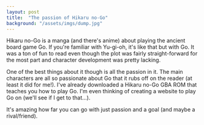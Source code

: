 ```yaml
---
layout: post
title:  "The passion of Hikaru no-Go"
background: "/assets/imgs/dump.jpg"
---
```


Hikaru no-Go is a manga (and there's anime) about playing the ancient board game Go. If you're familiar with Yu-gi-oh, it's like that
but with Go. It was a ton of fun to read even though the plot was fairly straight-forward for the most part and character development
was pretty lacking.

One of the best things about it though is all the passion in it. The main characters are all so passionate about Go that it rubs off
on the reader (at least it did for me!). I've already downloaded a Hikaru no-Go GBA ROM that teaches you how to play Go. I'm even
thinking of creating a website to play Go on (we'll see if I get to that...).

It's amazing how far you can go with just passion and a goal (and maybe a rival/friend).
